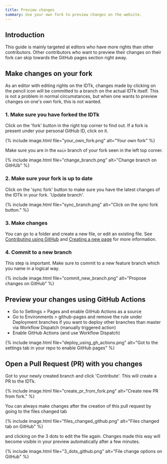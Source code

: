 ```yaml
---
title: Preview changes
summary: Use your own fork to preview changes on the website.
---
```


## Introduction

This guide is mainly targeted at editors who have more rights than other contributors. Other contributors who want to preview their changes on their fork can skip towards the GitHub pages section right away.


## Make changes on your fork

As an editor with editing rights on the IDTk, changes made by clicking on the pencil icon will be committed to a branch on the actual IDTk itself. This is not a problem in normal circumstances, but when one wants to preview changes on one's own fork, this is not wanted.

### 1. Make sure you have forked the IDTk

Click on the 'fork' button in the right top corner to find out. If a fork is present under your personal GitHub ID, click on it. 

{% include image.html file="your_own_fork.png" alt="Your own fork" %}


Make sure you are in the `main` branch of your fork seen in the left top corner.

{% include image.html file="change_branch.png" alt="Change branch on GitHUb" %}


### 2. Make sure your fork is up to date

Click on the 'sync fork' button to make sure you have the latest changes of the IDTk in your fork. 'Update branch'.

{% include image.html file="sync_branch.png" alt="Click on the sync fork button." %}


### 3. Make changes

You can go to a folder and create a new file, or edit an existing file. See [Contributing using GitHub](/github_way) and [Creating a new page](/editorial_board_guide#create-a-new-page) for more information.

### 4. Commit to a new branch

This step is important. Make sure to commit to a new feature branch which you name in a logical way. 

{% include image.html file="commit_new_branch.png" alt="Propose changes on GitHub" %}


## Preview your changes using GitHub Actions

- Go to Settings > Pages and enable GitHub Actions as a source
- Go to Environments > github-pages and remove the rule under Deployment branches if you want to deploy other branches than master via Workflow Dispatch (manually triggered action)
- Enable GitHub Actions (and use Workflow Dispatch)

{% include image.html file="deploy_using_gh_actions.png" alt="Got to the settings tab in your repo to enable GitHub pages" %}


## Open a Pull Request (PR) with you changes

Got to your newly created branch and click 'Contribute'. This will create a PR to the IDTk.

{% include image.html file="create_pr_from_fork.png" alt="Create new PR from fork." %}

You can always make changes after the creation of this pull request by going to the files changed tab 

{% include image.html file="files_changed_github.png" alt="Files changed tab on GitHub" %}

and clicking on the 3 dots to edit the file again. Changes made this way will become visible in your preview automatically after a few minutes.

{% include image.html file="3_dots_github.png" alt="File change options on GitHub" %}
